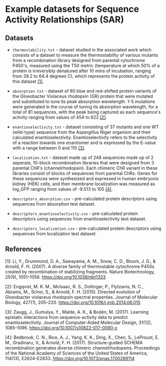 # Example datasets for Sequence Activity Relationships (SAR)

Datasets
--------
* `thermostability.txt` - dataset studied in the associated work which consists of a dataset to measure the thermostability of various mutants
from a recombination library designed from parental cytochrome P450's, measured using the T50 metric (temperature at which 50% of a protein is
irreversibly denatured after 10 mins of incubation, ranging from 39.2 to 64.4 degrees C), which represents the protein activity of this dataset [[1]](#references).
* `absorption.txt` - dataset of 80 blue and red-shifted protein variants of the Gloeobacter Violaceus rhodopsin (GR) protein that were mutated and substituted to tune its peak absorption wavelength. 1-5 mutations were generated in the course of tuning its absorption wavelength, for a total of 81 sequences, with the peak being captured as each sequence's activity ranging from values of 454 to 622 [[2]](#references).
* `enantioselectivity.txt` - dataset consisting of 37 mutants and one WT (wild-type) sequence from the Aspergillus Niger organism and their calculated enantioselectivity. Enantioselectivity refers to the selectivity of a reaction towards one enantiomer and is expressed by the E-value with a range between 0 and 115 [[3]](#references).
* `localization.txt` - dataset made up of 248 sequences made up of 2 seperate, 10-block recombination libraries that were designed from 3 parental ChR's (channelrhodopsin). Each chimeric ChR variant in these libraries consist of blocks of sequences from parental ChRs. Genes for these sequences were synthesized and expressed in human embryonic kidney (HEK) cells, and their membrane localization was measured as log_GFP ranging from values of -9.513 to 105 [[4]](#references).

* `descriptors_absorption.csv` - pre-calculated protein descriptors using sequences from absorption test dataset.
* `descriptors_enantioselectivity.csv` - pre-calculated protein descriptors using sequences from enantioselectivity test dataset.
* `descriptors_localization.csv` - pre-calculated protein descriptors using sequences from localization test dataset.

References
----------
\[1\]: Li, Y., Drummond, D. A., Sawayama, A. M., Snow, C. D., Bloom, J. D., & Arnold, F. H. (2007). A diverse family of thermostable cytochrome P450s created by recombination of stabilizing fragments. Nature Biotechnology, 25(9), 1051–1056. https://doi.org/10.1038/nbt1333 <br>

\[2\]: Engqvist, M. K. M., McIsaac, R. S., Dollinger, P., Flytzanis, N. C., Abrams, M., Schor, S., & Arnold, F. H. (2015). Directed evolution of Gloeobacter violaceus rhodopsin spectral properties. Journal of Molecular Biology, 427(1), 205–220. https://doi.org/10.1016/j.jmb.2014.06.015  <br>

\[3\]: Zaugg, J., Gumulya, Y., Malde, A. K., & Bodén, M. (2017). Learning epistatic interactions from sequence-activity data to predict enantioselectivity. Journal of Computer-Aided Molecular Design, 31(12), 1085–1096. https://doi.org/10.1007/s10822-017-0090-x <br>

\[4\]: Bedbrook, C. N., Rice, A. J., Yang, K. K., Ding, X., Chen, S., LeProust, E. M., Gradinaru, V., & Arnold, F. H. (2017). Structure-guided SCHEMA recombination generates diverse chimeric channelrhodopsins. Proceedings of the National Academy of Sciences of the United States of America, 114(13), E2624–E2633. https://doi.org/10.1073/pnas.1700269114
